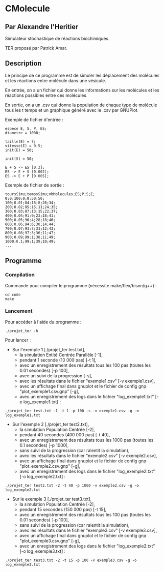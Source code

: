 # CMolecule
## Par Alexandre l'Heritier
Simulateur stochastique de réactions biochimiques.

TER proposé par Patrick Amar.

## Description

Le principe de ce programme est de simuler les déplacement des molécules et les réactions entre molécule dans une vésicule.

En entrée, on a un fichier qui donne les informations sur les molécules et les réactions possibles entre ces molécules.

En sortie, on a un .csv qui donne la population de chaque type de molécule tous les t temps et un graphique généré avec le .csv par GNUPlot.

Exemple de fichier d'entrée :
```
espece E, S, P, ES;
diametre = 1000;

taille(E) = 7;
vitesse(E) = 0.5;
init(E) = 50;

init(S) = 50;

E + S -> ES [0.3];
ES -> E + S [0.002];
ES -> E + P [0.005];
```

Exemple de fichier de sortie :
```
toursSimu;tempsSimu;nbMolecules;ES;P;S;E;
0;0;100;0;0;50;50;
100;0.01;84;16;8;26;34;
200;0.02;85;15;11;24;35;
300;0.03;87;13;15;22;37;
400;0.04;91;9;23;18;41;
500;0.05;96;4;28;18;46;
600;0.06;94;6;30;14;44;
700;0.07;93;7;31;12;43;
800;0.08;97;3;36;11;47;
900;0.09;99;1;38;11;49;
1000;0.1;99;1;39;10;49;
...
```

## Programme
### Compilation
Commande pour compiler le programme (nécessite make/flex/bison/g++) :
```
cd code
make
```

### Lancement
Pour accéder à l'aide du programme :
```
./projet_ter -h
```

Pour lancer : 
 - Sur l'exemple 1 [./projet_ter test.txt],
   * la simulation Entité Centrée Parallèle [-1],
   * pendant 1 seconde (10 000 pas) [-t 1],
   * avec un enregistrement des résultats tous les 100 pas (toutes les 0.01 secondes) [-p 100],
   * avec un suivi de la progression [-s],
   * avec les résultats dans le fichier "exemple1.csv" [-v exemple1.csv],
   * avec un affichage final dans gnuplot et le fichier de config gnp "plot_exemple1.csv.gnp" [-g],
   * avec un enregistrement des logs dans le fichier "log_exemple1.txt" [-o log_exemple1.txt] :
```
./projet_ter test.txt -1 -t 1 -p 100 -s -v exemple1.csv -g -o log_exemple1.txt
```

 - Sur l'exemple 2 [./projet_ter test2.txt],
   * la simulation Population Centrée [-2],
   * pendant 40 secondes (400 000 pas) [-t 40],
   * avec un enregistrement des résultats tous les 1000 pas (toutes les 0.1 secondes) [-p 1000],
   * sans suivi de la progression (car ralentit la simulation),
   * avec les résultats dans le fichier "exemple2.csv" [-v exemple2.csv],
   * avec un affichage final dans gnuplot et le fichier de config gnp "plot_exemple2.csv.gnp" [-g],
   * avec un enregistrement des logs dans le fichier "log_exemple2.txt" [-o log_exemple2.txt] :
```
./projet_ter test2.txt -2 -t 40 -p 1000 -v exemple2.csv -g -o log_exemple2.txt
```

 - Sur le exemple 3 [./projet_ter test3.txt],
   * la simulation Population Centrée [-2],
   * pendant 15 secondes (150 000 pas) [-t 15],
   * avec un enregistrement des résultats tous les 100 pas (toutes les 0.01 secondes) [-p 100],
   * sans suivi de la progression (car ralentit la simulation),
   * avec les résultats dans le fichier "exemple3.csv" [-v exemple3.csv],
   * avec un affichage final dans gnuplot et le fichier de config gnp "plot_exemple3.csv.gnp" [-g],
   * avec un enregistrement des logs dans le fichier "log_exemple2.txt" [-o log_exemple3.txt] :
```
./projet_ter test3.txt -2 -t 15 -p 100 -v exemple3.csv -g -o log_exemple3.txt
```
